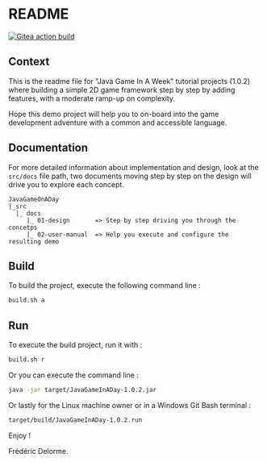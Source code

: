# README

[![Gitea action build](http://nextserver01:4000/frederic/JavaGameOnAWeek/actions/workflows/build.yml/badge.svg?branch=develop)](http://nextserver01:4000/frederic/JavaGameOnAWeek/actions?workflow=build.yml&actor=0&status=0 "build on /develop")

## Context

This is the readme file for "Java Game In A Week" tutorial projects (1.0.2)
where building a simple 2D game framework step by step by adding features, with a moderate ramp-up on complexity.

Hope this demo project will help you to on-board into the game development adventure with a common and accessible
language.

## Documentation

For more detailed information about implementation and design, look at the `src/docs` file path, two documents moving
step by
step on the design will drive you to explore each concept.

```plaintext
JavaGameOnADay
|_src
  |_ docs
     |_ 01-design       => Step by step driving you through the concetps
     |_ 02-user-manual  => Help you execute and configure the resulting demo
```

## Build

To build the project, execute the following command line :

```bash
build.sh a
```

## Run

To execute the build project, run it with :

```bash
build.sh r
```

Or you can execute the command line :

```bash
java -jar target/JavaGameInADay-1.0.2.jar
```

Or lastly for the Linux machine owner or in a Windows Git Bash terminal :

```bash
target/build/JavaGameInADay-1.0.2.run
```

Enjoy !

Frédéric Delorme.

